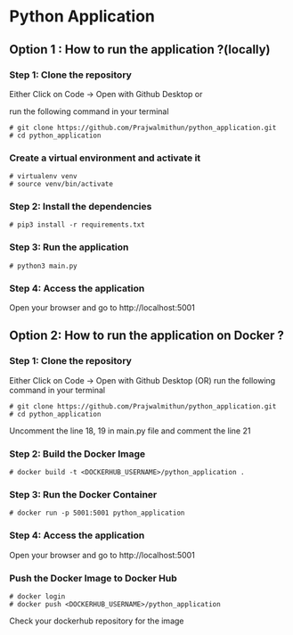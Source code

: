 # Python Application 

## Option 1 : How to run the application ?(locally)

### Step 1: Clone the repository

Either Click on Code -> Open with Github Desktop or 

run the following command in your terminal

```
# git clone https://github.com/Prajwalmithun/python_application.git
# cd python_application
```

### Create a virtual environment and activate it

```
# virtualenv venv
# source venv/bin/activate
```

### Step 2: Install the dependencies

```
# pip3 install -r requirements.txt
```

### Step 3: Run the application

```
# python3 main.py
```

### Step 4: Access the application

Open your browser and go to http://localhost:5001


## Option 2: How to run the application on Docker ?

### Step 1: Clone the repository

Either Click on Code -> Open with Github Desktop (OR) run the following command in your terminal

```
# git clone https://github.com/Prajwalmithun/python_application.git
# cd python_application
```

Uncomment the line 18, 19 in main.py file and comment the line 21

### Step 2: Build the Docker Image

```
# docker build -t <DOCKERHUB_USERNAME>/python_application .
```

### Step 3: Run the Docker Container

```
# docker run -p 5001:5001 python_application
```

### Step 4: Access the application

Open your browser and go to http://localhost:5001


### Push the Docker Image to Docker Hub

```
# docker login
# docker push <DOCKERHUB_USERNAME>/python_application
```
Check your dockerhub repository for the image